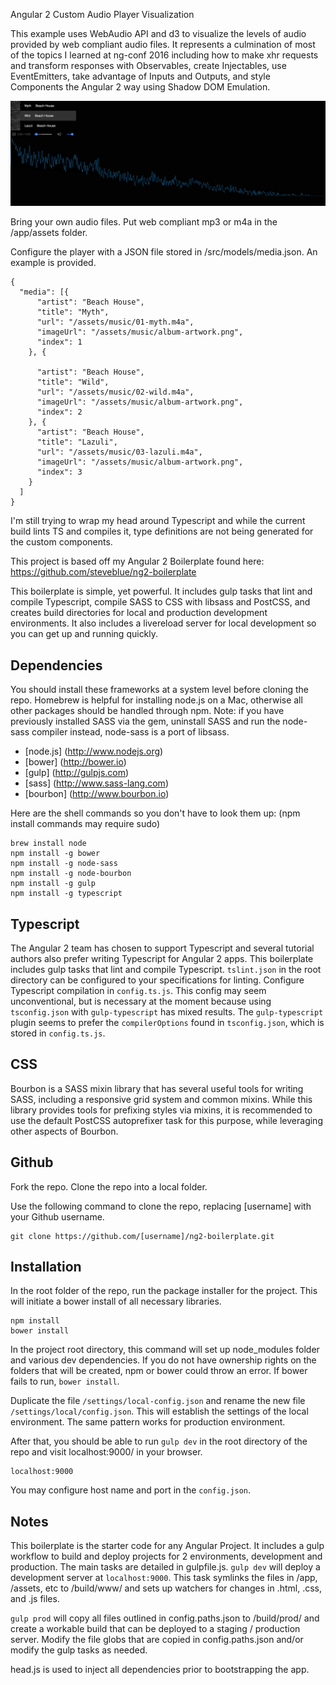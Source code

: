 Angular 2 Custom Audio Player Visualization

This example uses WebAudio API and d3 to visualize the levels of audio provided by web compliant audio files. It represents a culmination of most of the topics I learned at ng-conf 2016 including how to make xhr requests and transform responses with Observables, create Injectables, use EventEmitters, take advantage of Inputs and Outputs, and style Components the Angular 2 way using Shadow DOM Emulation.

![](/screenshot.png)

Bring your own audio files. Put web compliant mp3 or m4a in the /app/assets folder.

Configure the player with a JSON file stored in /src/models/media.json. An example is provided.

```
{
  "media": [{
      "artist": "Beach House",
      "title": "Myth",
      "url": "/assets/music/01-myth.m4a",
      "imageUrl": "/assets/music/album-artwork.png",
      "index": 1
    }, {

      "artist": "Beach House",
      "title": "Wild",
      "url": "/assets/music/02-wild.m4a",
      "imageUrl": "/assets/music/album-artwork.png",
      "index": 2
    }, {
      "artist": "Beach House",
      "title": "Lazuli",
      "url": "/assets/music/03-lazuli.m4a",
      "imageUrl": "/assets/music/album-artwork.png",
      "index": 3
    }
  ]
}
```

I'm still trying to wrap my head around Typescript and while the current build lints TS and compiles it, type definitions are not being generated for the custom components.

This project is based off my Angular 2 Boilerplate found here: https://github.com/steveblue/ng2-boilerplate

This boilerplate is simple, yet powerful. It includes gulp tasks that lint and compile Typescript, compile SASS to CSS with libsass and PostCSS, and creates build directories for local and production development environments. It also includes a livereload server for local development so you can get up and running quickly.

## Dependencies ##

You should install these frameworks at a system level before cloning the repo. Homebrew is helpful for installing node.js on a Mac, otherwise all other packages should be handled through npm. Note: if you have previously installed SASS via the gem, uninstall SASS and run the node-sass compiler instead, node-sass is a port of libsass.

* [node.js] (http://www.nodejs.org)
* [bower] (http://bower.io)
* [gulp] (http://gulpjs.com)
* [sass] (http://www.sass-lang.com)
* [bourbon] (http://www.bourbon.io)


Here are the shell commands so you don't have to look them up: (npm install commands may require sudo)

```
brew install node
npm install -g bower
npm install -g node-sass
npm install -g node-bourbon
npm install -g gulp
npm install -g typescript
```

## Typescript ##

The Angular 2 team has chosen to support Typescript and several tutorial authors also prefer writing Typescript for Angular 2 apps. This boilerplate includes gulp tasks that lint and compile Typescript. `tslint.json` in the root directory can be configured to your specifications for linting. Configure Typescript compilation in `config.ts.js`. This config may seem unconventional, but is necessary at the moment because using `tsconfig.json` with `gulp-typescript` has mixed results. The `gulp-typescript` plugin seems to prefer the `compilerOptions` found in `tsconfig.json`, which is stored in `config.ts.js`.

## CSS ##

Bourbon is a SASS mixin library that has several useful tools for writing SASS, including a responsive grid system and common mixins. While this library provides tools for prefixing styles via mixins, it is recommended to use the default PostCSS autoprefixer task for this purpose, while leveraging other aspects of Bourbon.

## Github ##

Fork the repo.
Clone the repo into a local folder.

Use the following command to clone the repo, replacing [username] with your Github username.

```
git clone https://github.com/[username]/ng2-boilerplate.git
```


## Installation ##

In the root folder of the repo, run the package installer for the project. This will initiate a bower install of all necessary libraries.

```
npm install
bower install
```

In the project root directory, this command will set up node_modules folder and various dev dependencies. If you do not have ownership rights on the folders that will be created, npm or bower could throw an error. If bower fails to run, `bower install`.

Duplicate the file `/settings/local-config.json` and rename the new file `/settings/local/config.json`. This will establish the settings of the local environment. The same pattern works for production environment.

After that, you should be able to run `gulp dev` in the root directory of the repo and visit localhost:9000/ in your browser.

```
localhost:9000
```

You may configure host name and port in the `config.json`.


## Notes ##

This boilerplate is the starter code for any Angular Project. It includes a gulp workflow to build and deploy projects for 2 environments, development and production. The main tasks are detailed in gulpfile.js. `gulp dev` will deploy a development server at `localhost:9000`. This task symlinks the files in /app, /assets, etc to /build/www/ and sets up watchers for changes in .html, .css, and .js files.

`gulp prod` will copy all files outlined in config.paths.json to /build/prod/ and create a workable build that can be deployed to a staging / production server. Modify the file globs that are copied in config.paths.json and/or modify the gulp tasks as needed.

head.js is used to inject all dependencies prior to bootstrapping the app.
